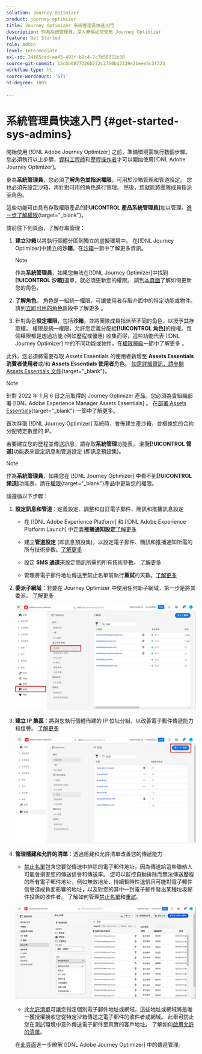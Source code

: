 ```yaml
---
solution: Journey Optimizer
product: journey optimizer
title: Journey Optimizer 系統管理員快速入門
description: 作為系統管理員，深入瞭解如何使用 Journey Optimizer
feature: Get Started
role: Admin
level: Intermediate
exl-id: 24f85ced-aa45-493f-b2c4-7c7b58351b38
source-git-commit: 13cbb0877326b772c3750bd3339e21eee5c3f323
workflow-type: ht
source-wordcount: '671'
ht-degree: 100%

---
```


# 系統管理員快速入門 {#get-started-sys-admins}

開始使用 [!DNL Adobe Journey Optimizer] 之前，準備環境需執行數個步驟。  您必須執行以上步驟，[資料工程師](data-engineer.md)和[歷程操作者](marketer.md)才可以開始使用[!DNL Adobe Journey Optimizer]。

身為&#x200B;**系統管理員**，您必須&#x200B;**了解角色並指派權限**，可用於沙箱管理和管道設定。 您也必須先設定沙箱，再針對可用的角色進行管理。 然後，您就能將團隊成員指派至角色。

這些功能可由具有存取權限產品的&#x200B;**[!UICONTROL 產品系統管理員]**&#x200B;加以管理。[進一步了解權限](../../administration/permissions.md){target="_blank"}。

請前往下列頁面，了解存取管理：

1. **建立沙箱**&#x200B;以將執行個體分區到獨立的虛擬環境中。 在[!DNL Journey Optimizer]中建立的&#x200B;**沙箱**。在[沙箱](../../administration/sandboxes.md)一節中了解更多資訊。

   >[!NOTE]
   >作為&#x200B;**系統管理員**，如果您無法在[!DNL Journey Optimizer]中找到&#x200B;**[!UICONTROL 沙箱]**&#x200B;選單，就必須更新您的權限。 請到[本頁面](../../administration/permissions.md#edit-product-profile)了解如何更新您的角色。

1. **了解角色**。 角色是一組統一權限，可讓使用者存取介面中的特定功能或物件。 請到[立即可用的角色](../../administration/ootb-product-profiles.md)區段中了解更多 。

1. 針對角色&#x200B;**設定權限**，包括&#x200B;**沙箱**，並將團隊成員指派至不同的角色，以授予其存取權。 權限是統一權限，允許您定義分配給&#x200B;**[!UICONTROL 角色]**&#x200B;的授權。每個權限都是透過功能 (例如歷程或優惠) 收集而得，這些功能代表 [!DNL Journey Optimizer] 中的不同功能或物件。在[權限層級](../../administration/high-low-permissions.md)一節中了解更多 。

此外，您必須將需要存取 Assets Essentials 的使用者新增至 **Assets Essentials 消費者使用者**&#x200B;或/和 **Assets Essentials 使用者**&#x200B;角色。 [如需詳細資訊，請參閱 Assets Essentials 文件](https://experienceleague.adobe.com/docs/experience-manager-assets-essentials/help/deploy-administer.html?lang=zh-Hant){target="_blank"}。

>[!NOTE]
>針對 2022 年 1 月 6 日之前取得的 Journey Optimizer 產品，您必須為貴組織部署 [!DNL Adobe Experience Manager Assets Essentials] 。 在[部署 Assets Essentials](https://experienceleague.adobe.com/docs/experience-manager-assets-essentials/help/deploy-administer.html?lang=zh-Hant){target="_blank"} 一節中了解更多。

首次存取 [!DNL Journey Optimizer] 系統時，會佈建生產沙箱，並根據您的合約分配特定數量的 IP。

若要建立您的歷程並傳送訊息，請存取&#x200B;**系統管理**&#x200B;功能表。 瀏覽&#x200B;**[!UICONTROL 管道]**&#x200B;功能表來設定訊息和管道設定 (即訊息預設集)。

>[!NOTE]
>作為&#x200B;**系統管理員**，如果您在 [!DNL Journey Optimizer] 中看不到&#x200B;**[!UICONTROL 頻道]**&#x200B;功能表，請在[權限](../../administration/permissions.md){target="_blank"}產品中更新您的權限。
>

請遵循以下步驟：

1. **設定訊息和管道**：定義設定、調整和自訂電子郵件、簡訊和推播訊息設定

   * 在 [!DNL Adobe Experience Platform] 和 [!DNL Adobe Experience Platform Launch] 中定義&#x200B;**推播通知設定**[了解更多](../../push/push-gs.md)

   * 建立&#x200B;**管道設定** (即訊息預設集)，以設定電子郵件、簡訊和推播通知所需的所有技術參數。[了解更多](../../configuration/channel-surfaces.md)

   * 設定 **SMS 通道**&#x200B;來設定簡訊所需的所有技術參數。 [了解更多](../../sms/sms-configuration.md)

   * 管理將電子郵件地址傳送至禁止名單前執行&#x200B;**重試**&#x200B;的天數。[了解更多](../../configuration/manage-suppression-list.md)

1. **委派子網域**：若要在 Journey Optimizer 中使用任何新子網域，第一步是將其委派。 [了解更多](../../configuration/about-subdomain-delegation.md)

   ![](../assets/subdomain.png)

1. **建立 IP 集區**：將與您執行個體佈建的 IP 位址分組，以改善電子郵件傳遞能力和信譽。 [了解更多](../../configuration/ip-pools.md)

   ![](../assets/ip-pool.png)

1. **管理隱藏和允許的清單**：透過隱藏和允許清單改善您的傳遞能力

   * [禁止名單](../../reports/suppression-list.md)包含您要從傳送中排除的電子郵件地址，因為傳送給這些聯絡人可能會損害您的傳送信譽和傳送率。 您可以監控自動排除而無法傳送歷程的所有電子郵件地址，例如無效地址、持續暫時性退信且可能對電子郵件信譽造成負面影響的地址，以及對您的其中一封電子郵件發出某種垃圾郵件投訴的收件者。 了解如何管理[禁止名單](../../configuration/manage-suppression-list.md)和[重試](../../configuration/retries.md)。

   ![](../assets/suppression-list-filtering-example.png)

   * 此[允許清單](../../configuration/allow-list.md)可讓您指定個別電子郵件地址或網域，這些地址或網域將是唯一獲授權接收您從特定沙箱傳送之電子郵件的收件者或網域。 此舉可防止您在測試環境中意外傳送電子郵件至真實的客戶地址。 了解如何[啟用允許的清單](../../configuration/allow-list.md)。

   在[此頁面](../../reports/deliverability.md)進一步瞭解 [!DNL Adobe Journey Optimizer] 中的傳遞管理。
